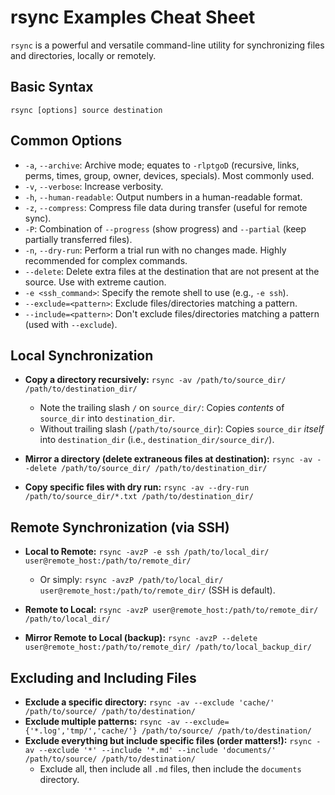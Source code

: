 # rsync Examples Cheat Sheet

`rsync` is a powerful and versatile command-line utility for synchronizing files and directories, locally or remotely.

## Basic Syntax
`rsync [options] source destination`

## Common Options
* `-a`, `--archive`: Archive mode; equates to `-rlptgoD` (recursive, links, perms, times, group, owner, devices, specials). Most commonly used.
* `-v`, `--verbose`: Increase verbosity.
* `-h`, `--human-readable`: Output numbers in a human-readable format.
* `-z`, `--compress`: Compress file data during transfer (useful for remote sync).
* `-P`: Combination of `--progress` (show progress) and `--partial` (keep partially transferred files).
* `-n`, `--dry-run`: Perform a trial run with no changes made. Highly recommended for complex commands.
* `--delete`: Delete extra files at the destination that are not present at the source. Use with extreme caution.
* `-e <ssh_command>`: Specify the remote shell to use (e.g., `-e ssh`).
* `--exclude=<pattern>`: Exclude files/directories matching a pattern.
* `--include=<pattern>`: Don't exclude files/directories matching a pattern (used with `--exclude`).

## Local Synchronization
* **Copy a directory recursively:**
    `rsync -av /path/to/source_dir/ /path/to/destination_dir/`
    * Note the trailing slash `/` on `source_dir/`: Copies *contents* of `source_dir` into `destination_dir`.
    * Without trailing slash (`/path/to/source_dir`): Copies `source_dir` *itself* into `destination_dir` (i.e., `destination_dir/source_dir/`).

* **Mirror a directory (delete extraneous files at destination):**
    `rsync -av --delete /path/to/source_dir/ /path/to/destination_dir/`

* **Copy specific files with dry run:**
    `rsync -av --dry-run /path/to/source_dir/*.txt /path/to/destination_dir/`

## Remote Synchronization (via SSH)
* **Local to Remote:**
    `rsync -avzP -e ssh /path/to/local_dir/ user@remote_host:/path/to/remote_dir/`
    * Or simply: `rsync -avzP /path/to/local_dir/ user@remote_host:/path/to/remote_dir/` (SSH is default).

* **Remote to Local:**
    `rsync -avzP user@remote_host:/path/to/remote_dir/ /path/to/local_dir/`

* **Mirror Remote to Local (backup):**
    `rsync -avzP --delete user@remote_host:/path/to/remote_dir/ /path/to/local_backup_dir/`

## Excluding and Including Files
* **Exclude a specific directory:**
    `rsync -av --exclude 'cache/' /path/to/source/ /path/to/destination/`
* **Exclude multiple patterns:**
    `rsync -av --exclude={'*.log','tmp/','cache/'} /path/to/source/ /path/to/destination/`
* **Exclude everything but include specific files (order matters!):**
    `rsync -av --exclude '*' --include '*.md' --include 'documents/' /path/to/source/ /path/to/destination/`
    * Exclude all, then include all `.md` files, then include the `documents` directory.
